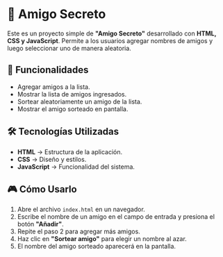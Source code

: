 # 🎁 Amigo Secreto

Este es un proyecto simple de **"Amigo Secreto"** desarrollado con **HTML, CSS y JavaScript**. Permite a los usuarios agregar nombres de amigos y luego seleccionar uno de manera aleatoria.

## 🚀 Funcionalidades

- Agregar amigos a la lista.
- Mostrar la lista de amigos ingresados.
- Sortear aleatoriamente un amigo de la lista.
- Mostrar el amigo sorteado en pantalla.

## 🛠️ Tecnologías Utilizadas

- **HTML** → Estructura de la aplicación.
- **CSS** → Diseño y estilos.
- **JavaScript** → Funcionalidad del sistema.

## 🎮 Cómo Usarlo

1. Abre el archivo `index.html` en un navegador.
2. Escribe el nombre de un amigo en el campo de entrada y presiona el botón **"Añadir"**.
3. Repite el paso 2 para agregar más amigos.
4. Haz clic en **"Sortear amigo"** para elegir un nombre al azar.
5. El nombre del amigo sorteado aparecerá en la pantalla.
